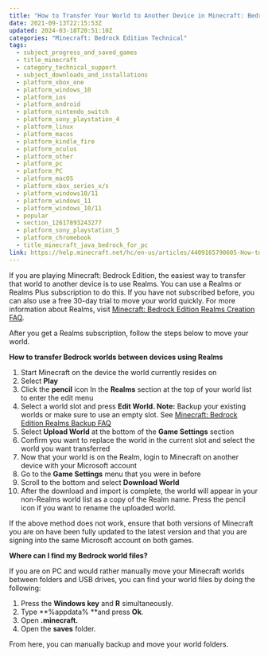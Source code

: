 ```yaml
---
title: "How to Transfer Your World to Another Device in Minecraft: Bedrock Edition"
date: 2021-09-13T22:15:53Z
updated: 2024-03-18T20:51:10Z
categories: "Minecraft: Bedrock Edition Technical"
tags:
  - subject_progress_and_saved_games
  - title_minecraft
  - category_technical_support
  - subject_downloads_and_installations
  - platform_xbox_one
  - platform_windows_10
  - platform_ios
  - platform_android
  - platform_nintendo_switch
  - platform_sony_playstation_4
  - platform_linux
  - platform_macos
  - platform_kindle_fire
  - platform_oculus
  - platform_other
  - platform_pc
  - platform_PC
  - platform_macOS
  - platform_xbox_series_x/s
  - platform_windows10/11
  - platform_windows_11
  - platform_windows_10/11
  - popular
  - section_12617893243277
  - platform_sony_playstation_5
  - platform_chromebook
  - title_minecraft_java_bedrock_for_pc
link: https://help.minecraft.net/hc/en-us/articles/4409165790605-How-to-Transfer-Your-World-to-Another-Device-in-Minecraft-Bedrock-Edition
---
```


If you are playing Minecraft: Bedrock Edition, the easiest way to transfer that world to another device is to use Realms. You can use a Realms or Realms Plus subscription to do this. If you have not subscribed before, you can also use a free 30-day trial to move your world quickly. For more information about Realms, visit [Minecraft: Bedrock Edition Realms Creation FAQ](../Realms-Troubleshooting-and-Billing/Minecraft-Realms-Common-Issues.md).

After you get a Realms subscription, follow the steps below to move your world.

**How to transfer Bedrock worlds between devices using Realms**

1.  Start Minecraft on the device the world currently resides on
2.  Select **Play**
3.  Click the **pencil** icon In the **Realms** section at the top of your world list to enter the edit menu
4.  Select a world slot and press **Edit World. Note:** Backup your existing worlds or make sure to use an empty slot. See [Minecraft: Bedrock Edition Realms Backup FAQ](../Minecraft-Realms-Plus/Minecraft-Bedrock-Edition-Realms-Backup-FAQ.md)
5.  Select **Upload World** at the bottom of the **Game Settings** section
6.  Confirm you want to replace the world in the current slot and select the world you want transferred
7.  Now that your world is on the Realm, login to Minecraft on another device with your Microsoft account
8.  Go to the **Game Settings** menu that you were in before
9.  Scroll to the bottom and select **Download World**
10. After the download and import is complete, the world will appear in your non-Realms world list as a copy of the Realm name. Press the pencil icon if you want to rename the uploaded world.

If the above method does not work, ensure that both versions of Minecraft you are on have been fully updated to the latest version and that you are signing into the same Microsoft account on both games.

**Where can I find my Bedrock world files?**

If you are on PC and would rather manually move your Minecraft worlds between folders and USB drives, you can find your world files by doing the following:

1.  Press the **Windows key** and **R** simultaneously.
2.  Type **%appdata% **and press **Ok**.
3.  Open **.minecraft.**
4.  Open the **saves** folder.

From here, you can manually backup and move your world folders.
